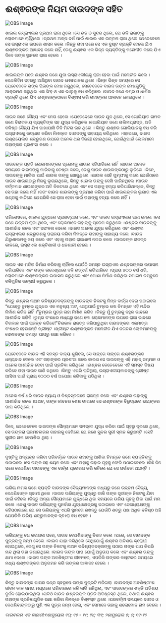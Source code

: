 # ଈଶ୍ଵରଙ୍କ ନିୟମ ଦାଉଦଙ୍କ ସହିତ

![OBS Image](https://cdn.door43.org/obs/jpg/360px/obs-en-17-01.jpg)

ଶାଉଲ ଇସ୍ରାଏଲର ପ୍ରଥମ ରାଜା ଥିଲେ ।ସେ ଉଚ୍ଚ ଓ ସୁନ୍ଦର ଥିଲେ, ଯେ ଭଳି ରାଜାଙ୍କୁ ଲୋକମାନେ ଚାହିଁଥିଲେ ।ପ୍ରଥମ ଅଳ୍ପ ବର୍ଷ ପାଇଁ ଶାଉଲ ଏକ ଉତ୍ତମ ରାଜା ଥିଲେ ଯେତେବେଳେ ସେ ଇସ୍ରାଏଲ ଉପରେ ଶାସନ କଲେ ।କିନ୍ତୁ ତାହା ପରେ ସେ ଏକ ଦୁଷ୍ଟ ବ୍ୟକ୍ତି ହେଲେ ଯିଏ ଈଶ୍ଵରଙ୍କର ଆଜ୍ଞାବହ କଲେ ନାହିଁ, ତେଣୁ ଈଶ୍ଵର ଏକ ଭିନ୍ନ ବ୍ୟକ୍ତିଙ୍କୁ ମନୋନୀତ କଲେ ଯିଏ ଦିନେ ତାଙ୍କ ସ୍ଥାନରେ ରାଜା ହେଲେ ।

![OBS Image](https://cdn.door43.org/obs/jpg/360px/obs-en-17-02.jpg)

ଶାଉଲଙ୍କ ପରେ ଈଶ୍ଵର ଜଣେ ଯୁବା ଇସ୍ରାଏଲୀୟକୁ ରାଜା ହେବା ପାଇଁ ମନୋନୀତ କଲେ ।ବେଥଲିହିମ ସହରରୁ ଆସିଥିବା ଦାଉଦ ମେଷପାଳକ ଥିଲେ ।ଭିନ୍ନ ଭିନ୍ନ ସମୟରେ ସେ ଯେତେବେଳେ ତାଙ୍କ ପିତାଙ୍କ ମେଷ ଜଗୁଥିଲେ,  ସେତେବେଳେ ଦାଉଦ ତାଙ୍କ ମେଷଗୁଡିକୁ ଆକ୍ରମଣ କରୁଥିବା ଏକ ସିଂହ ଓ ଏକ ଭାଲୁକୁ ବଧ କରିଥିଲେ ।ଦାଉଦ ଜଣେ ନମ୍ର ଓ ଧାର୍ମିକ ବ୍ୟକ୍ତି ଥିଲେ ଯିଏ ଈଶ୍ଵରଙ୍କଠାରେ ବିଶ୍ଵାସ କରି ତାହାଙ୍କର ଆଜ୍ଞାବହ ହୋଇଥିଲେ ।

![OBS Image](https://cdn.door43.org/obs/jpg/360px/obs-en-17-03.jpg)

ଦାଉଦ ଜଣେ ସୈନ୍ୟ ଏବଂ ନେତା ହେଲେ ।ଯେତେବେଳେ ଦାଉଦ ଯୁବ ଥିଲେ, ସେ ଗୋଲିୟାତ ନାମକ ଜଣେ ବିରାଟକାୟ ବ୍ୟକ୍ତିଙ୍କ ସହ ଯୁଦ୍ଧ କରିଥିଲେ ।ଗୋଲିୟାତ ଜଣେ ତାଲିମପ୍ରାପ୍ତ, ଅତି ବଳିଷ୍ଠ ସୈନ୍ୟ  ଯିଏ ପାଖାପାଖି ତିନି ମିଟର ଉଚ୍ଚ ଥିଲେ । କିନ୍ତୁ ଈଶ୍ଵର ଗୋଲିୟାତକୁ ବଧ କରି ଇସ୍ରାଏଲକୁ ଉଦ୍ଧାର କରିବା ନିମନ୍ତେ ଦାଉଦଙ୍କୁ ସାହାଯ୍ୟ କରିଥିଲେ ।ଏହାପରେ, ଦାଉଦ ଇଶ୍ରାୟେଲର ଶତ୍ରୁଗଣ ଉପରେ ଅନେକ ଥର ବିଜୟୀ ହୋଇଥିଲେ, ଯେଉଁଥିପାଇଁ ଲୋକମାନେ ତାହାଙ୍କର ପ୍ରଶଂସା କଲେ ।

![OBS Image](https://cdn.door43.org/obs/jpg/360px/obs-en-17-04.jpg)

ଦାଉଦଙ୍କ ପ୍ରତି ଲୋକମାନଙ୍କର ପ୍ରେମକୁ ଶାଉଲ ସହିପାରିଲେ ନାହିଁ ।ଶାଉଲ ଅନେକ ସମୟରେ ଦାଉଦଙ୍କୁ ମାରିବାକୁ ଚେଷ୍ଟା କଲେ, ତେଣୁ ଦାଉଦ ଶାଉଲଙ୍କଠାରୁ ଲୁଚିଲେ ।ଦିନେ, ଦାଉଦଙ୍କୁ ମାରିବା ପାଇଁ ଶାଉଲ ତାଙ୍କୁ ଖୋଜୁଥିଲେ ।ଶାଉଲ ସେହି ଗୁମ୍ଫାକୁ ଗଲେ ଯେଉଁଠାରେ ଦାଉଦ ଶାଉଲଠାରୁ ନିଜକୁ ଲୁଚାଉଥିଲେ, କିନ୍ତୁ ଶାଉଲ ତାଙ୍କୁ ଦେଖି ପାରିନଥିଲେ ।ଦାଉଦ ବର୍ତ୍ତମାନ ଶାଉଲଙ୍କର ଅତି ନିକଟରେ ଥିଲେ ଏବଂ ସେ ତାହାକୁ ହତ୍ୟା କରିପାରିଥାନ୍ତେ, କିନ୍ତୁ ସେ ତାହା କଲେ ନାହିଁ ।ବରଂ ଦାଉଦ ଶାଉଲଙ୍କୁ ପ୍ରମାଣ କରିବା ପାଇଁ ଶାଉଲଙ୍କର ଲୁଗାର ଏକ ଖଣ୍ଡକୁ କାଟିଲେ ଯେପରିକି ସେ ରାଜା ହେବା ପାଇଁ ତାହାଙ୍କୁ ହତ୍ୟା କଲେ ନାହିଁ  ।

![OBS Image](https://cdn.door43.org/obs/jpg/360px/obs-en-17-05.jpg)

ପରିଶେଷରେ, ଶାଉଲ ଯୁଦ୍ଧରେ ପ୍ରାଣତ୍ୟାଗ କଲେ, ଏବଂ ଦାଉଦ ଇସ୍ରାଏଲର ରାଜା ହେଲେ ।ସେ ଜଣେ ଉତ୍ତମ ରାଜା ଥିଲେ, ଏବଂ ଲୋକମାନେ ତାହାଙ୍କୁ ପ୍ରେମ କରୁଥିଲେ ।ଈଶ୍ଵର ଦାଉଦଙ୍କୁ ଆଶୀର୍ବାଦ କଲେ ଏବଂ ସଫଳତା ଦେଲେ ।ଦାଉଦ ଅନେକ ଯୁଦ୍ଧ କରିଥିଲେ ଏବଂ ଈଶ୍ଵର ଇସ୍ରାଏଲର ଶତ୍ରୁଗଣକୁ ପରାଜୟ କରିବା ନିମନ୍ତେ ତାହାଙ୍କୁ ସାହାଯ୍ୟ କଲେ ।ଦାଉଦ ଯିରୁଶାଲମକୁ ଜୟ କଲେ ଏବଂ ଏହାକୁ ତାହାର ରାଜଧାନୀ ନଗର କଲେ ।ଦାଉଦଙ୍କ ରାଜତ୍ଵ କାଳରେ, ଇସ୍ରାଏଲ ଶକ୍ତିଶାଳୀ ଓ ଧନଶାଳୀ ହେଲେ ।

![OBS Image](https://cdn.door43.org/obs/jpg/360px/obs-en-17-06.jpg)

ଦାଉଦ ଏକ ମନ୍ଦିର ନିର୍ମାଣ କରିବାକୁ ଚାହିଁଲେ ଯେଉଁଠି ସମସ୍ତ ଇସ୍ରାଏଲ ଈଶ୍ଵରଙ୍କର ଉପାସନା କରିପାରିବେ ଏବଂ ତାଙ୍କ ଉଦ୍ଦେଶ୍ୟରେ ବଳି ଉତ୍ସର୍ଗ କରିପାରିବେ ।ପ୍ରାୟ ୪୦୦ ବର୍ଷ ଧରି, ଲୋକମାନେ ଈଶ୍ଵରଙ୍କର ଉପାସନା କରୁଥିଲେ ଏବଂ ମୋଶା ନିର୍ମାଣ କରିଥିବା ସମାଗମ ତମ୍ବୁରେ ବଳିଗୁଡିକ ଉତ୍ସର୍ଗ କରୁଥିଲେ । 

![OBS Image](https://cdn.door43.org/obs/jpg/360px/obs-en-17-07.jpg)

କିନ୍ତୁ ଈଶ୍ଵର ନାଥନ ଭବିଷ୍ୟତବକ୍ତାଙ୍କୁ ଦାଉଦଙ୍କ ନିକଟକୁ ନିମ୍ନ ବାର୍ତ୍ତା ଦେଇ ପଠାଇଲେ “ଯେହେତୁ ତୁମ୍ଭେ ଯୁଦ୍ଧର ଏକ ମନୁଷ୍ୟ ଅଟ, ସେଥିପାଇଁ ତୁମ୍ଭେ ମୋ ନିମନ୍ତେ ଏହି ମନ୍ଦିର ନିର୍ମାଣ କରିବ ନାହିଁ ।”ତୁମ୍ଭର ପୁତ୍ର ତାହା ନିର୍ମାଣ କରିବ ।କିନ୍ତୁ ମୁଁ ତୁମ୍ଭକୁ ବହୁଳ ଭାବରେ ଆଶୀର୍ବାଦ କରିବି ।ତୁମ୍ଭ ବଂଶଧର ମଧ୍ୟରୁ ଜଣେ ମୋ ଲୋକମାନଙ୍କ ଉପରେ ରାଜା ଭାବରେ ଚିରକାଳ ପାଇଁ ରାଜତ୍ବ କରିବେ!"ଚିରକାଳ ରାଜତ୍ବ କରିପାରୁଥିବା ଦାଉଦଙ୍କର ଏକମାତ୍ର ବଂଶଧର ହେଉଛନ୍ତି ଖ୍ରୀଷ୍ଟ ।ଖ୍ରୀଷ୍ଟ ଈଶ୍ଵରଙ୍କର ମନୋନୀତ ଯିଏ ଜଗତର ଲୋକମାନଙ୍କୁ ସେମାନଙ୍କ ସମସ୍ତ ପାପରୁ ରକ୍ଷା କରିବେ ।

![OBS Image](https://cdn.door43.org/obs/jpg/360px/obs-en-17-08.jpg)

ଯେତେବେଳେ ଦାଉଦ ଏହି ସମସ୍ତ ବାକ୍ୟ ଶୁଣିଲେ, ସେ ସାଙ୍ଗେ ସାଙ୍ଗେ ଈଶ୍ଵରଙ୍କର ଧନ୍ୟବାଦ ଦେଲେ ଏବଂ ତାହାଙ୍କର ପ୍ରଶଂସା କଲେ କାରଣ ସେ ଦାଉଦଙ୍କୁ ଏହି ମହାନ୍ ସମ୍ମାନ ଓ ଅନେକ ଆଶୀର୍ବାଦ ଦେବା ପାଇଁ ପ୍ରତିଜ୍ଞା କରିଥିଲେ ।ଈଶ୍ଵର କେତେବେଳେ ଏହି ସମସ୍ତ ବିଷୟ କରିବେ ତାହା ଦାଉଦ ଜାଣି ନଥିଲେ ।କିନ୍ତୁ ଏପରି ଘଟିଥିଲା, ଇସ୍ରାଏଲୀୟମାନଙ୍କୁ ଖ୍ରୀଷ୍ଟ ଆସିବା ପାଇଁ ପ୍ରାୟ ୧୦୦୦ ବର୍ଷ ଅପେକ୍ଷା  କରିବାକୁ ପଡିଥିଲା ।

![OBS Image](https://cdn.door43.org/obs/jpg/360px/obs-en-17-09.jpg)

ଅନେକ ବର୍ଷ ଧରି ଦାଉଦ ନ୍ୟାୟ ଓ ବିଶ୍ବସ୍ତତାରେ ରାଜତ୍ବ କଲେ ଏବଂ ଈଶ୍ଵର ତାହାଙ୍କୁ ଆଶୀର୍ବାଦ କଲେ ।ଅଥଚ, ତାଙ୍କ ଜୀବନର ଶେଷ ଭାଗରେ ସେ ଈଶ୍ଵରଙ୍କ ବିରୁଦ୍ଧରେ ଭୟଙ୍କର ପାପ କରିଥିଲେ ।

![OBS Image](https://cdn.door43.org/obs/jpg/360px/obs-en-17-10.jpg)

ଦିନେ, ଯେତେବେଳେ ଦାଉଦଙ୍କ ସୈନ୍ୟମାନେ ସମସ୍ତେ ଯୁଦ୍ଧ କରିବା ପାଇଁ ଗୃହରୁ ଦୂରରେ ଥିଲେ, ସେ ତାଙ୍କରା ରାଜମହଲରର ବାହାରକୁ ଦେଖିଲେ ଯେ ଜଣେ ସୁନ୍ଦର ସ୍ତ୍ରୀ ସ୍ନାନ କରୁଛନ୍ତି ।ସେହି ସ୍ତ୍ରୀର ନାମ ବେଥଶିବା ଥିଲା ।

![OBS Image](https://cdn.door43.org/obs/jpg/360px/obs-en-17-11.jpg)

ଦୃଷ୍ଟିକୁ ଅନ୍ୟତ୍ର କରିବା ପରିବର୍ତ୍ତେ ଦାଉଦ ତାହାଙ୍କୁ ଆଣିବା ନିମନ୍ତେ ଜଣେ ବ୍ୟକ୍ତିଙ୍କୁ ପଠାଇଲେ ।ସେ ତାଙ୍କ ସହ ଶୟନ କଲେ ଏବଂ ତାହାକୁ ତାହାର ଗୃହକୁ ଫେରି ପଠାଇଦେଲେ ।କିଛି ଦିନ ପରେ ବେଥଶିବା ଦାଉଦଙ୍କୁ ଏକ ବାର୍ତ୍ତା ପ୍ରେରଣ କରି କହିଲେ ଯେ ସେ ଗର୍ଭବତୀ ଅଛନ୍ତି ।

![OBS Image](https://cdn.door43.org/obs/jpg/360px/obs-en-17-12.jpg)

ଊରିୟ ନାମକ ଜଣେ ବ୍ୟକ୍ତି ଦାଉଦଙ୍କ ସୈନ୍ୟମାନଙ୍କ ମଧ୍ୟରୁ ଜଣେ ଉତ୍ତମ ସୈନ୍ୟ, ବେଥଶିବାଙ୍କ ସ୍ଵାମୀ ଥିଲେ ।ଦାଉଦ ଊରିୟଙ୍କୁ ଯୁଦ୍ଧରୁ ଡାକି ତାଙ୍କ ସ୍ତ୍ରୀଙ୍କ ନିକଟକୁ ଯିବା ପାଇଁ କହିଲେ ।କିନ୍ତୁ ଅନ୍ୟ ସୈନ୍ୟମାନେ ଯୁଦ୍ଧରେ ଥିବା ସମୟରେ ଊରିୟ ଗୃହକୁ ଯିବା ପାଇଁ ମନା କଲେ ।ତେଣୁ ଦାଉଦ ଊରିୟଙ୍କୁ ପୁନର୍ବାର ଯୁଦ୍ଧକ୍ଷେତ୍ରକୁ ପଠାଇଲେ ଏବଂ ସେନାଧ୍ୟକ୍ଷଙ୍କୁ କହିପଠାଇଲେ ଯେ ସେ ଊରିୟଙ୍କୁ ଏପରି ସ୍ଥାନରେ ରଖନ୍ତୁ ଯେଉଁଠି ଶତ୍ରୁ ପକ୍ଷ ଅଧିକ ବଳିଷ୍ଠ ଅଛି ଯେପରିକି ଊରିୟ ଶତ୍ରୁମାନଙ୍କ ଦ୍ଵ।ରା ବଧ ହେବେ । 

![OBS Image](https://cdn.door43.org/obs/jpg/360px/obs-en-17-13.jpg)

ଊରିୟଙ୍କୁ ବଧ କରାଗଲା ପରେ, ଦାଉଦ ବେଥଶିବାଙ୍କୁ ବିବାହ କଲେ ।ପରେ, ସେ ଦାଉଦଙ୍କ ପୁତ୍ରଙ୍କୁ ଜନ୍ମ ଦେଲେ ।ଦାଉଦ ଯାହା କରିଥିଲେ ସେଥିଯୋଗୁଁ ଈଶ୍ଵର ଅତିଶୟ କ୍ରୋଧୀ ହୋଇଥିଲେ, ତେଣୁ ସେ ତାଙ୍କ ନିକଟକୁ ନାଥନ ଭବିଷ୍ୟତବକ୍ତାଙ୍କୁ ପଠାଇ ତାଙ୍କ ପାପ କିପରି ମନ୍ଦ ଥିଲା ତାହା ଜଣାଇଥିଲେ ।ଦାଉଦ ତାଙ୍କ ପାପ ଯୋଗୁଁ ଅନୁତାପ କଲେ ଏବଂ ଈଶ୍ଵର ତାଙ୍କୁ କ୍ଷମା ଦେଲେ ।ଦାଉଦ ତାଙ୍କ ଅବଶିଷ୍ଟାଂଶ ଜୀବନରେ, ଏପରିକି ତାଙ୍କର କଷ୍ଟକର ସମୟରେ ମଧ୍ୟ ଈଶ୍ଵରଙ୍କର ଅନୁଗମନ କରି ତାଙ୍କର ଆଜ୍ଞାବହ ହେଲେ ।

![OBS Image](https://cdn.door43.org/obs/jpg/360px/obs-en-17-14.jpg)

କିନ୍ତୁ ଦାଉଦଙ୍କ ପାପର ଦଣ୍ଡ ସ୍ଵରୂପେ ତାଙ୍କ ପୁତ୍ରଟି ମରିଗଲା ।ଦାଉଦଙ୍କ ଅବଶିଷ୍ଟାଂଶ ଜୀବନ କାଳ ସମୟ ମଧ୍ୟରେ ପରିବାରରେ କଳି ଲାଗି ରହିଥିଲା, ଏବଂ ଦାଉଦଙ୍କର ଶକ୍ତି ଅତିଶୟ ଦୁର୍ବଳ ହୋଇଯାଇଥିଲା ।ଯଦିଓ ଦାଉଦ ଈଶ୍ଵରଙ୍କ ପ୍ରତି ଅବିଶ୍ବସ୍ତ ଥିଲେ, ତଥାପି ଈଶ୍ଵର ତାହାଙ୍କ ପ୍ରତିଜ୍ଞାଗୁଡିକ ରକ୍ଷା କରିବା ନିମନ୍ତେ ବିଶ୍ଵସ୍ତ ଥିଲେ ।ପରବର୍ତ୍ତୀ ସମୟରେ ଦାଉଦ ଓ ବେଥଶିବାଙ୍କଠାରୁ ପୁଣି ଏକ ପୁତ୍ର ଜନ୍ମ ହେଲା, ଏବଂ ସେମାନେ ତାହାକୁ ଶଲୋମୋନ ନାମ ଦେଲେ ।

_ବାଇବଲର ଏକ କାହାଣୀ:୧ଶାମୁୟେଲ ୧୦; ୧୫ - ୧୯; ୨୪; ୩୧; ୨ଶାମୁୟେଲ ୫; ୭; ୧୧-୧୨_